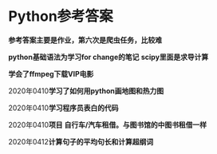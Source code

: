 # Python参考答案
**参考答案主要是作业，第六次是爬虫任务，比较难**

**python基础语法为学习for change的笔记**
**scipy里面是求导计算**

**学会了ffmpeg下载VIP电影**

2020年0410**学习了如何用python画地图和热力图**

2020年0410**学习程序员表白的代码**

2020年0410**项目  自行车/汽车租借。与图书馆的中图书租借一样**

2020年0412**计算句子的平均句长和计算超纲词**
